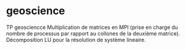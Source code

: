 # geoscience
TP geosciencce
Multiplication de matrices en MPI (prise en charge du nombre de processus par rapport au collones de la deuxième matrice).
Décomposition LU pour la résolution de système lineaire.

